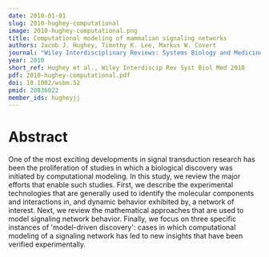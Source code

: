 ```yaml
---
date: 2010-01-01
slug: 2010-hughey-computational
image: 2010-hughey-computational.png
title: Computational modeling of mammalian signaling networks
authors: Jacob J. Hughey, Timothy K. Lee, Markus W. Covert
journal: "Wiley Interdisciplinary Reviews: Systems Biology and Medicine"
year: 2010
short_ref: Hughey et al., Wiley Interdiscip Rev Syst Biol Med 2010
pdf: 2010-hughey-computational.pdf
doi: 10.1002/wsbm.52
pmid: 20836022
member_ids: hugheyjj
---
```


# Abstract

One of the most exciting developments in signal transduction research has been the proliferation of studies in which a biological discovery was initiated by computational modeling. In this study, we review the major efforts that enable such studies. First, we describe the experimental technologies that are generally used to identify the molecular components and interactions in, and dynamic behavior exhibited by, a network of interest. Next, we review the mathematical approaches that are used to model signaling network behavior. Finally, we focus on three specific instances of 'model-driven discovery': cases in which computational modeling of a signaling network has led to new insights that have been verified experimentally.
